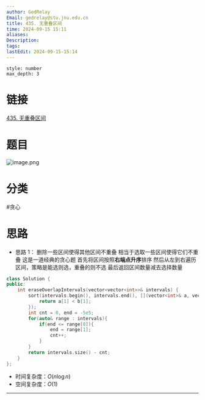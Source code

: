 ```yaml
---
author: GedRelay
Email: gedrelay@stu.jnu.edu.cn
title: 435. 无重叠区间
time: 2024-09-15 15:11
aliases: 
Description: 
tags: 
lastEdit: 2024-09-15-15:14
---
```


```toc
style: number
max_depth: 3
```

# 链接
[435. 无重叠区间](https://leetcode.cn/problems/non-overlapping-intervals/) 

# 题目
![image.png](https://ged-pic-bed.oss-cn-guangzhou.aliyuncs.com/img/202409151511056.png)


# 分类
#贪心 

# 思路
- 思路 1：
删除一些区间使得其他区间不重叠
相当于选取一些区间使得它们不重叠
这是一道经典的贪心题
首先将区间按照**右端点升序**排序
然后从左到右遍历区间，策略是能选则选，重叠的则不选
最后返回区间数量减去选择数量


```cpp
class Solution {
public:
    int eraseOverlapIntervals(vector<vector<int>>& intervals) {
        sort(intervals.begin(), intervals.end(), [](vector<int>& a, vector<int>& b){
            return a[1] < b[1];
        });
        int cnt = 0, end = -5e5;
        for(auto& range : intervals){
            if(end <= range[0]){
                end = range[1];
                cnt++;
            }
        }
        return intervals.size() - cnt;
    }
};
```


- 时间复杂度：${O\left( n\log n \right)  }$ 
- 空间复杂度：${O\left( 1 \right)  }$ 


---

